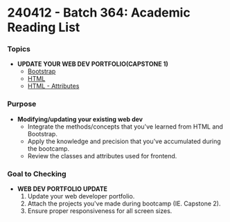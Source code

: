 # 240412 - Batch 364:  Academic Reading List 


### **Topics**

- **UPDATE YOUR WEB DEV PORTFOLIO(CAPSTONE 1)**
  - [Bootstrap](https://getbootstrap.com/docs/4.1/getting-started/introduction/)
  - [HTML](https://developer.mozilla.org/en-US/docs/Web/HTML)
  - [HTML - Attributes](https://www.w3schools.com/html/html_attributes.asp)



### **Purpose**

- **Modifying/updating your existing web dev**
  - Integrate the methods/concepts that you've learned from HTML and Bootstrap.
  - Apply the knowledge and precision that you've accumulated during the bootcamp.
  - Review the classes and attributes used for frontend.
  



### **Goal to Checking**

- **WEB DEV PORTFOLIO UPDATE**
  1. Update your web developer portfolio.
  2. Attach the projects you've made during bootcamp (IE. Capstone 2).
  3. Ensure proper responsiveness for all screen sizes.
 